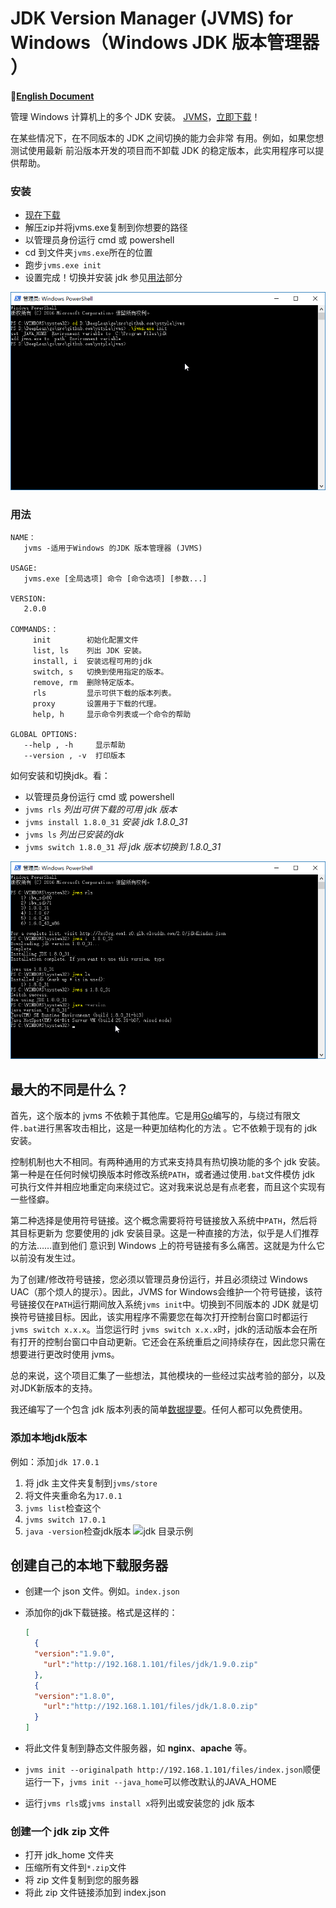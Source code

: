 # JDK Version Manager (JVMS) for Windows（Windows JDK 版本管理器 ）

**📝[English Document](https://github.com/AienH/jvms/blob/master/README_EN.md)**

管理 Windows 计算机上的多个 JDK 安装。 [JVMS](https://github.com/ystyle/jvms)，[立即下载](https://github.com/ystyle/jvms/releases)！

在某些情况下，在不同版本的 JDK 之间切换的能力会非常 有用。例如，如果您想测试使用最新 前沿版本开发的项目而不卸载 JDK 的稳定版本，此实用程序可以提供帮助。

### 安装

- [现在下载](https://github.com/ystyle/jvms/releases)
- 解压zip并将jvms.exe复制到你想要的路径
- 以管理员身份运行 cmd 或 powershell
- cd 到文件夹`jvms.exe`所在的位置
- 跑步`jvms.exe init`
- 设置完成！切换并安装 jdk 参见[用法](#usage)部分

 ![img](images/powershell_2017-07-23_00-38-13.png)

### 用法

```
NAME：
   jvms -适用于Windows 的JDK 版本管理器 (JVMS)

USAGE:
   jvms.exe [全局选项] 命令 [命令选项] [参数...]

VERSION:
   2.0.0
   
COMMANDS:：
     init        初始化配置文件
     list, ls    列出 JDK 安装。
     install, i  安装远程可用的jdk
     switch, s   切换到使用指定的版本。
     remove, rm  删除特定版本。
     rls         显示可供下载的版本列表。
     proxy       设置用于下载的代理。
     help, h     显示命令列表或一个命令的帮助

GLOBAL OPTIONS:
   --help , -h     显示帮助
   --version , -v  打印版本
```

如何安装和切换jdk。看：

- 以管理员身份运行 cmd 或 powershell
- `jvms rls` *列出可供下载的可用 jdk 版本*
- `jvms install 1.8.0_31` *安装 jdk 1.8.0_31*
- `jvms ls` *列出已安装的jdk*
- `jvms switch 1.8.0_31` *将 jdk 版本切换到 1.8.0_31*

 ![img](images/powershell_2017-07-23_01-26-40.png)

## 最大的不同是什么？

首先，这个版本的 jvms 不依赖于其他库。它是用[Go](http://golang.org/)编写的，与绕过有限文件`.bat`进行黑客攻击相比，这是一种更加结构化的方法 。它不依赖于现有的 jdk 安装。

控制机制也大不相同。有两种通用的方式来支持具有热切换功能的多个 jdk 安装。 第一种是在任何时候切换版本时修改系统`PATH`，或者通过使用`.bat`文件模仿 jdk 可执行文件并相应地重定向来绕过它。这对我来说总是有点老套，而且这个实现有一些怪癖。

第二种选择是使用符号链接。这个概念需要将符号链接放入系统中`PATH`，然后将其目标更新为 您要使用的 jdk 安装目录。这是一种直接的方法，似乎是人们推荐的方法……直到他们 意识到 Windows 上的符号链接有多么痛苦。这就是为什么它以前没有发生过。

为了创建/修改符号链接，您必须以管理员身份运行，并且必须绕过 Windows UAC（那个烦人的提示）。因此，JVMS for Windows会维护一个符号链接，该符号链接仅在`PATH`运行期间放入系统`jvms init`中。切换到不同版本的 JDK 就是切换符号链接目标。因此，该实用程序不需要您在每次打开控制台窗口时都运行`jvms switch x.x.x`。当您运行时 `jvms switch x.x.x`时，jdk的活动版本会在所有打开的控制台窗口中自动更新。它还会在系统重启之间持续存在，因此您只需在想要进行更改时使用 jvms。 

总的来说，这个项目汇集了一些想法，其他模块的一些经过实战考验的部分，以及对JDK新版本的支持。

我还编写了一个包含 jdk 版本列表的简单[数据提要](http://github.com/ystyle/jvms)。任何人都可以免费使用。

### 添加本地jdk版本

例如：添加`jdk 17.0.1`

1. 将 jdk 主文件夹复制到`jvms/store`
2. 将文件夹重命名为`17.0.1`
3. `jvms list`检查这个
4. `jvms switch 17.0.1`
5. `java -version`检查jdk版本 ![jdk 目录示例](https://user-images.githubusercontent.com/4478635/168568154-3fef53a4-1660-4b87-b99a-4580bd61ad0d.png)

## 创建自己的本地下载服务器

- 创建一个 json 文件。例如。`index.json`

- 添加你的jdk下载链接。格式是这样的：

  ```json
  [
    {
    "version":"1.9.0",
      "url":"http://192.168.1.101/files/jdk/1.9.0.zip"
    },
    {
    "version":"1.8.0",
      "url":"http://192.168.1.101/files/jdk/1.8.0.zip"
    }
  ]
  ```

  
  
  
  
- 将此文件复制到静态文件服务器，如 **nginx**、**apache** 等。

- `jvms init --originalpath http://192.168.1.101/files/index.json`顺便运行一下，`jvms init --java_home`可以修改默认的JAVA_HOME

- 运行`jvms rls`或`jvms install x`将列出或安装您的 jdk 版本

### 创建一个 jdk zip 文件

- 打开 jdk_home 文件夹
- 压缩所有文件到`*.zip`文件
- 将 zip 文件复制到您的服务器
- 将此 zip 文件链接添加到 index.json


